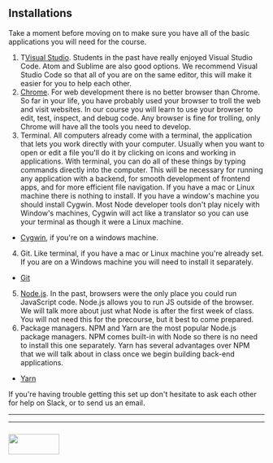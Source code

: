 ## Installations

Take a moment before moving on to make sure you have all of the basic applications you will need for the course.

1. T[Visual Studio](https://code.visualstudio.com/download).  Students in the past have really enjoyed Visual Studio Code.  Atom and Sublime are also good options.  We recommend Visual Studio Code so that all of you are on the same editor, this will make it easier for you to help each other. 
2. [Chrome](https://support.google.com/chrome/answer/95346?co=GENIE.Platform%3DDesktop&hl=en).  For web development there is no better browser than Chrome.  So far in your life, you have probably used your browser to troll the web and visit websites.  In our course you will learn to use your browser to edit, test, inspect, and debug code.  Any browser is fine for trolling, only Chrome will have all the tools you need to develop.
3. Terminal. All computers already come with a terminal, the application that lets you work directly with your computer. Usually when you want to open or edit a file you'll do it by clicking on icons and working in applications. With terminal, you can do all of these things by typing commands directly into the computer.  This will be necessary for running any application with a backend, for smooth development of frontend apps, and for more efficient file navigation.
If you have a mac or Linux machine there is nothing to install.  If you have a window's machine you should install Cygwin.  Most Node developer tools don't play nicely with Window's machines, Cygwin will act like a translator so you can use your terminal as though it were a Linux machine.
  * [Cygwin](https://cygwin.com/install.html), if you're on a windows machine.
4. Git.  Like terminal, if you have a mac or Linux machine you're already set.  If you are on a Windows machine you will need to install it separately.
  * [Git](https://git-scm.com/download/win)
5. [Node.js](https://nodejs.org/en/download/).  In the past, browsers were the only place you could run JavaScript code.  Node.js allows you to run JS outside of the browser. We will talk more about just what Node is after the first week of class. You will not need this for the precourse, but it best to come prepared.  
6. Package managers.  NPM and Yarn are the most popular Node.js package managers.  NPM comes built-in with Node so there is no need to install this one separately.  Yarn has several advantages over NPM that we will talk about in class once we begin building back-end applications.  
  * [Yarn](https://yarnpkg.com/lang/en/docs/install/)


If you're having trouble getting this set up don't hesitate to ask each other for help on Slack, or to send us an email.


___
___
### <a href="http://elewa.education/blog" target="_blank"><img src="https://user-images.githubusercontent.com/18554853/34921062-506450ae-f97d-11e7-875f-6feeb26ad72d.png" width="100" height="40"/></a>  

